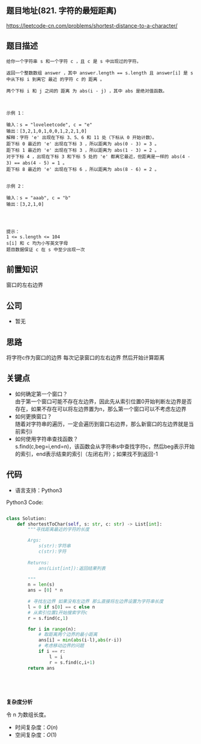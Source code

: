
## 题目地址(821. 字符的最短距离)

https://leetcode-cn.com/problems/shortest-distance-to-a-character/

## 题目描述

```
给你一个字符串 s 和一个字符 c ，且 c 是 s 中出现过的字符。

返回一个整数数组 answer ，其中 answer.length == s.length 且 answer[i] 是 s 中从下标 i 到离它 最近 的字符 c 的 距离 。

两个下标 i 和 j 之间的 距离 为 abs(i - j) ，其中 abs 是绝对值函数。

 

示例 1：

输入：s = "loveleetcode", c = "e"
输出：[3,2,1,0,1,0,0,1,2,2,1,0]
解释：字符 'e' 出现在下标 3、5、6 和 11 处（下标从 0 开始计数）。
距下标 0 最近的 'e' 出现在下标 3 ，所以距离为 abs(0 - 3) = 3 。
距下标 1 最近的 'e' 出现在下标 3 ，所以距离为 abs(1 - 3) = 2 。
对于下标 4 ，出现在下标 3 和下标 5 处的 'e' 都离它最近，但距离是一样的 abs(4 - 3) == abs(4 - 5) = 1 。
距下标 8 最近的 'e' 出现在下标 6 ，所以距离为 abs(8 - 6) = 2 。


示例 2：

输入：s = "aaab", c = "b"
输出：[3,2,1,0]


 

提示：
1 <= s.length <= 104
s[i] 和 c 均为小写英文字母
题目数据保证 c 在 s 中至少出现一次
```

## 前置知识

窗口的左右边界

## 公司

- 暂无

## 思路
将字符c作为窗口的边界 每次记录窗口的左右边界 然后开始计算距离

## 关键点

-  如何确定第一个窗口？\
  由于第一个窗口可能不存在左边界，因此先从索引位置0开始判断左边界是否存在，如果不存在可以将左边界置为n，那么第一个窗口可以不考虑左边界
- 如何更换窗口？\
  随着对字符串的遍历，一定会遍历到窗口右边界，那么新窗口的左边界就是当前索引i
- 如何使用字符串查找函数？ \
  s.find(c,beg=i,end=n)，该函数会从字符串s中查找字符c，然后beg表示开始的索引，end表示结束的索引（左闭右开）；如果找不到返回-1

## 代码

- 语言支持：Python3

Python3 Code:

```python

class Solution:
    def shortestToChar(self, s: str, c: str) -> List[int]:
        """寻找距离最近的字符的长度 

        Args:
            s(str):字符串
            c(str):字符
        
        Returns:
            ans(List[int]):返回结果列表

        """
        n = len(s)
        ans = [0] * n
        
        # 寻找左边界 如果没有左边界 那么直接将左边界设置为字符串长度
        l = 0 if s[0] == c else n
        # 从索引位置1开始搜索字符c
        r = s.find(c,1) 

        for i in range(n):
            # 取距离两个边界的最小距离
            ans[i] = min(abs(i-l),abs(r-i))
            # 考虑移动边界的问题
            if i == r:
                l = i
                r = s.find(c,i+1)
        return ans
        


        

```


**复杂度分析**

令 n 为数组长度。

- 时间复杂度：$O(n)$
- 空间复杂度：$O(1)$


